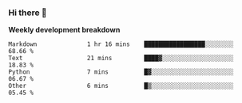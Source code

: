 ### Hi there 👋


**Weekly development breakdown**

<!--START_SECTION:waka-->
```text
Markdown              1 hr 16 mins    █████████████████░░░░░░░░   68.66 % 
Text                  21 mins         ████▓░░░░░░░░░░░░░░░░░░░░   18.83 % 
Python                7 mins          █▓░░░░░░░░░░░░░░░░░░░░░░░   06.67 % 
Other                 6 mins          █▒░░░░░░░░░░░░░░░░░░░░░░░   05.45 % 
```
<!--END_SECTION:waka-->
